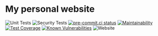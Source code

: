 # My personal website

![Unit Tests](https://github.com/fabasoad/business-card/workflows/Unit%20Tests/badge.svg)
![Security Tests](https://github.com/fabasoad/business-card/workflows/Security%20Tests/badge.svg)
[![pre-commit.ci status](https://results.pre-commit.ci/badge/github/fabasoad/business-card/main.svg)](https://results.pre-commit.ci/latest/github/fabasoad/business-card/main)
[![Maintainability](https://api.codeclimate.com/v1/badges/cc78787f79dd0bb40163/maintainability)](https://codeclimate.com/github/fabasoad/business-card/maintainability)
[![Test Coverage](https://api.codeclimate.com/v1/badges/cc78787f79dd0bb40163/test_coverage)](https://codeclimate.com/github/fabasoad/business-card/test_coverage)
[![Known Vulnerabilities](https://snyk.io/test/github/fabasoad/business-card/badge.svg)](https://snyk.io/test/github/fabasoad/business-card)
![Website](https://img.shields.io/website?down_message=offline&up_message=online&url=https%3A%2F%2Ffabasoad.github.io%2Fbusiness-card%2F)
